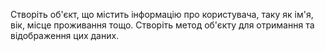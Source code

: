 Створіть об'єкт, що містить інформацію про користувача, таку як ім'я, вік, місце проживання тощо. 
Створіть метод об'єкту для отримання та відображення цих даних.
